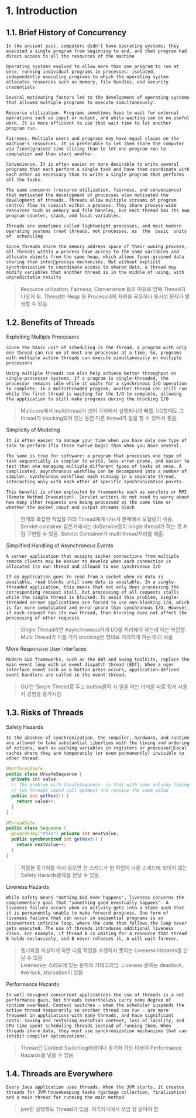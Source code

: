 # 1. Introduction

## 1.1. Brief History of Concurrency

```text
In the ancient past, computers didn't have operating systems; they executed a single program from beginning to end, and that program had direct access to all the resources of the machine

Operating systems evolved to allow more than one program to run at once, running individual programs in processes: isolated, independently executing programs to which the operating system allocates resources such as memory, file handles, and security credentials

Several motivating factors led to the development of operating systems that allowed multiple programs to execute simultaneously:

Resource utilization. Programs sometimes have to wait for external operations such as input or output, and while waiting can do no useful work. It is more efficient to use that wait time to let another program run.

Fairness. Multiple users and programs may have equal claims on the machine's resources. It is preferable to let them share the computer via finer􀍲grained time slicing than to let one program run to completion and then start another.

Convenience. It is often easier or more desirable to write several programs that each perform a single task and have them coordinate with each other as necessary than to write a single program that performs all the tasks.

The same concerns (resource utilization, fairness, and convenience) that motivated the development of processes also motivated the development of threads. Threads allow multiple streams of program control flow to coexist within a process. They share process-wide resources such as memory and file handles, but each thread has its own program counter, stack, and local variables.

Threads are sometimes called lightweight processes, and most modern operating systems treat threads, not processes, as  the  basic  units  of  scheduling

Since threads share the memory address space of their owning process, all threads within a process have access to the same variables and allocate objects from the same heap, which allows finer-grained data sharing than inter􀍲process mechanisms. But without explicit synchronization to coordinate access to shared data, a thread may modify variables that another thread is in the middle of using, with unpredictable results
```

> Resource utilizaiton, Fairness, Converience 등의 이유로 인해 Thread가 나오게 됨. Thread는 Heap 등 Process내의 자원을 공유하나 동시성 문제가 발생할 수 있음.

## 1.2. Benefits of Threads

Exploiting Multiple Processors

```text
Since the basic unit of scheduling is the thread, a program with only one thread can run on at most one processor at a time. So, programs with multiple active threads can execute simultaneously on multiple processors

Using multiple threads can also help achieve better throughput on single-processor systems. If a program is single-threaded, the processor remains idle while it waits for a synchronous I/O operation to complete. In a multithreaded program, another thread can still run while the first thread is waiting for the I/O to complete, allowing the application to still make progress during the blocking I/O
```

> Multicore에서 multithread가 코어 각자에서 실행되니까 빠름. I/O할때도 그 thread가 blocking되어 있는 동안 다른 thread가 일을 할 수 있어서 좋음.

Simplicity of Modeling

```text
It is often easier to manage your time when you have only one type of task to perform (fix these twelve bugs) than when you have several.

The same is true for software: a program that processes one type of task sequentially is simpler to write, less error-prone, and easier to test than one managing multiple different types of tasks at once. A complicated, asynchronous workflow can be decomposed into a number of simpler, synchronous workflows each running in a separate thread, interacting only with each other at specific synchronization points.

This benefit is often exploited by frameworks such as servlets or RMI (Remote Method Invocation). Servlet writers do not need to worry about how many other requests are being processed at the same time or whether the socket input and output streams block
```

> 한개의 복잡한 작업을 여러 Thread에게 나눠서 분배해서 모델링이 쉬움. Servlet container 같은거에서는 doService등이 single thread가 하는 것 처럼 구현할 수 있음. Servlet Container가 multi thread처리를 해줌.

Simplified Handling of Asynchronous Events

```text
A server application that accepts socket connections from multiple remote clients may be easier to develop when each connection is allocated its own thread and allowed to use synchronous I/O

If an application goes to read from a socket when no data is available, read blocks until some data is available. In a single-threaded application, this means that not only does processing the corresponding request stall, but processing of all requests stalls while the single thread is blocked. To avoid this problem, single-threaded server applications are forced to use non-blocking I/O, which is far more complicated and error-prone than synchronous I/O. However, if each request has its own thread, then blocking does not affect the processing of other requests
```

> Single Thread라면 Asynchronous하게 I/O를 처리해야 하는데 이는 복잡함. Multi Thread가 이를 각자 blocking한 형태로 처리하게 하는게 더 쉬움

More Responsive User Interfaces

```text
Modern GUI frameworks, such as the AWT and Swing toolkits, replace the main event loop with an event dispatch thread (EDT). When a user interface event such as a button press occurs, application-defined event handlers are called in the event thread.
```

> GUI는 Single Thread로 두고 button클릭 시 일을 하는 녀석을 따로 둬서 사용자 경험을 증가시킴

## 1.3. Risks of Threads

Safety Hazards

```text
In the absence of synchronization, the compiler, hardware, and runtime are allowed to take substantial liberties with the timing and ordering of actions, such as caching variables in registers or processor􀍲local caches where they are temporarily (or even permanently) invisible to other thread.
```

```java
@NotThreadSafe
public class UnsafeSequence {
  private int value;
  // The problem with UnsafeSequence  is that with some unlucky timing
  // two threads could call getNext and receive the same value
  public int getNext() {
    return value++;
  }
}

@ThreadSafe
public class Sequence {
  @GuardedBy("this") private int nextValue;
  public synchronized int getNext() {
    return nextValue++;
  }
}
```

> 적절한 동기화를 하지 않으면 한 스레드가 한 작업이 다른 스레드에 보이지 않는 Safety Harards문제를 만날 수 있음.

Liveness Hazards

```text
While safety means "nothing bad ever happens", liveness concerns the complementary goal that "something good eventually happens". A liveness failure occurs when an activity gets into a state such that it is permanently unable to make forward progress. One form of liveness failure that can occur in sequential programs is an inadvertent infinite loop, where the code that follows the loop never gets executed. The use of threads introduces additional liveness risks. For example, if thread A is waiting for a resource that thread B holds exclusively, and B never releases it, A will wait forever.
```

> 동기화를 이상하게 하면 다음 작업을 수행하지 못하는 Liveness Hazards를 만날 수 있음\
> Liveness는 스레드에 있는 문제의 카테고리임. Liveness 문제는 deadlock, live lock, starvation이 있음

Performance Hazards

```text
In well designed concurrent applications the use of threads is a net performance gain, but threads nevertheless carry some degree of runtime overhead. Context switches - when the scheduler suspends the active thread temporarily so another thread can run - are more frequent in applications with many threads, and have significant costs: saving and restoring execution context, loss of locality, and CPU time spent scheduling threads instead of running them. When threads share data, they must use synchronization mechanisms that can inhibit compiler optimizations.
```

> Thread간 Context Switching비용이나 동기화 하는 비용이 Performance Hazards를 낳을 수 있음

## 1.4. Threads are Everywhere

```text
Every Java application uses threads. When the JVM starts, it creates threads for JVM housekeeping tasks (garbage collection, finalization) and a main thread for running the main method
```

> jvm만 실행해도 Thread가 있음. 여기저기에서 쓰임 잘 알아야 함
